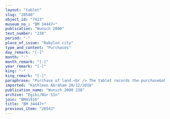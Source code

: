```yaml
---
layout: "tablet"
slug: "28540"
object_id: "7423"
museum_no_: "BM 34447+"
publication: "Wunsch 2000"
text_number: "238"
period: "-"
place_of_issue: "Babylon city"
type_and_content: "Purchases"
day_remark: "[-]"
month: "-"
month_remark: "[-]"
year_remark: "[-]"
king: "-"
king_remark: "[-]"
paraphrase: "Purchase of land.<br /> The tablet records the purchase&nbsp; 0;1+x Kor (2700+ m<sup>2</sup>) of agricultural land between two individuals whose names are unknown because of its fragmentary condition. The purchased field consists of an orchard bearing fruit (<em>iṣṣi bilti</em>), and is located in front of the [&hellip;] Gate: its upper side measures 514 cubits (257 m) and borders on (the fields of) [&hellip;] and of <strong>A</strong>, its lower side has the same length and borders on (the land belonging to) [the sons?] of <strong>B</strong>. The rest of the tablet is lost, at the end of the reverse a few words of the usual formula in which the seller acknowledges that he has received the full amount of silver that was due to him and that he is satisfied are extant. The tablet ends with the warranty clause against future claims in which the parties agree that there will be no suits against each other, not even between members of their families &ndash; otherwise, any future claimant (<em>pāqirānu</em>) will have to repay twelvefold the silver he received. Names of 6 witnesses and 2 scribes.<br /> &nbsp;<br /> <strong>A</strong> = Bānia/...; <strong>B</strong> = Etel&hellip;-&hellip;"
imported: "Kathleen Abraham 20/12/2016"
publication_name: "Wunsch 2000 238"
archive: "Egibi/Nūr-Sîn"
join: "BM41916"
title: "BM 34447+"
previous_item: "28543"
---
```

